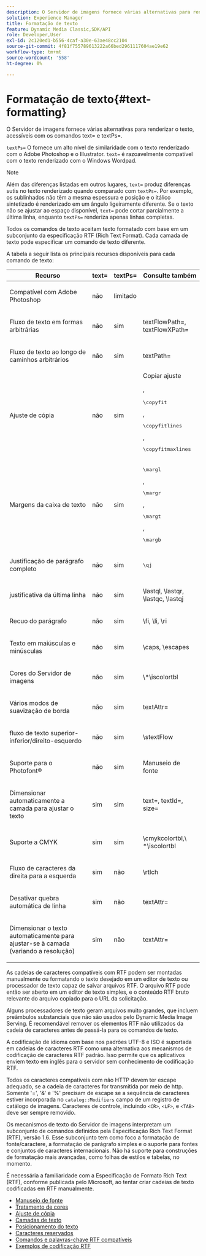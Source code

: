 ```yaml
---
description: O Servidor de imagens fornece várias alternativas para renderizar o texto, acessíveis com os comandos text= e textPs=.
solution: Experience Manager
title: Formatação de texto
feature: Dynamic Media Classic,SDK/API
role: Developer,User
exl-id: 2c120ed1-b556-4caf-a30e-63ae48cc2104
source-git-commit: 4f81f755789613222a66bed2961117604ae19e62
workflow-type: tm+mt
source-wordcount: '558'
ht-degree: 0%

---
```


# Formatação de texto{#text-formatting}

O Servidor de imagens fornece várias alternativas para renderizar o texto, acessíveis com os comandos text= e textPs=.

`textPs=` O fornece um alto nível de similaridade com o texto renderizado com o Adobe Photoshop e o Illustrator. `text=` é razoavelmente compatível com o texto renderizado com o Windows Wordpad.

>[!NOTE]
>
>Além das diferenças listadas em outros lugares, `text=` produz diferenças sutis no texto renderizado quando comparado com `textPs=`. Por exemplo, os sublinhados não têm a mesma espessura e posição e o itálico sintetizado é renderizado em um ângulo ligeiramente diferente. Se o texto não se ajustar ao espaço disponível, `text=` pode cortar parcialmente a última linha, enquanto `textPs=` renderiza apenas linhas completas.

Todos os comandos de texto aceitam texto formatado com base em um subconjunto da especificação RTF (Rich Text Format). Cada camada de texto pode especificar um comando de texto diferente.

A tabela a seguir lista os principais recursos disponíveis para cada comando de texto:

<table id="table_9C41CBDA94C24805B538E5049B0137C6"> 
 <thead> 
  <tr> 
   <th class="entry"> <b> Recurso</b> </th> 
   <th class="entry"> <b> text=</b> </th> 
   <th class="entry"> <b> textPs=</b> </th> 
   <th class="entry"> <b> Consulte também</b> </th> 
  </tr> 
 </thead>
 <tbody> 
  <tr> 
   <td> <p> Compatível com Adobe Photoshop </p> </td> 
   <td> <p> não </p> </td> 
   <td> <p> limitado </p> </td> 
   <td> <p> </p> </td> 
  </tr> 
  <tr> 
   <td> <p>Fluxo de texto em formas arbitrárias </p> </td> 
   <td> <p>não </p> </td> 
   <td> <p>sim </p> </td> 
   <td> <p>textFlowPath=, textFlowXPath= </p> </td> 
  </tr> 
  <tr> 
   <td> <p>Fluxo de texto ao longo de caminhos arbitrários </p> </td> 
   <td> <p>não </p> </td> 
   <td> <p>sim </p> </td> 
   <td> <p>textPath= </p> </td> 
  </tr> 
  <tr> 
   <td> <p>Ajuste de cópia </p> </td> 
   <td> <p>não </p> </td> 
   <td> <p>sim </p> </td> 
   <td> Copiar ajuste <p>, <pre>\copyfit</pre>, <pre>\copyfitlines</pre>, <pre>\copyfitmaxlines</pre> </p> </td> 
  </tr> 
  <tr> 
   <td> <p>Margens da caixa de texto </p> </td> 
   <td> <p>não </p> </td> 
   <td> <p>sim </p> </td> 
   <td> <p><pre>\margl</pre>, <pre>\margr</pre>, <pre>\margt</pre>, <pre>\margb</pre> </p> </td> 
  </tr> 
  <tr> 
   <td> <p>Justificação de parágrafo completo </p> </td> 
   <td> <p>não </p> </td> 
   <td> <p>sim </p> </td> 
   <td> <p><pre>\qj</pre> </p> </td> 
  </tr> 
  <tr> 
   <td> <p>justificativa da última linha </p> </td> 
   <td> <p>não </p> </td> 
   <td> <p>sim </p> </td> 
   <td> <p>\lastql, \lastqr, \lastqc, \lastqj </p> </td> 
  </tr> 
  <tr> 
   <td> <p>Recuo do parágrafo </p> </td> 
   <td> <p>não </p> </td> 
   <td> <p>sim </p> </td> 
   <td> <p>\fi, \li, \ri </p> </td> 
  </tr> 
  <tr> 
   <td> <p>Texto em maiúsculas e minúsculas </p> </td> 
   <td> <p>não </p> </td> 
   <td> <p>sim </p> </td> 
   <td> <p>\caps, \escapes </p> </td> 
  </tr> 
  <tr> 
   <td> <p>Cores do Servidor de imagens </p> </td> 
   <td> <p>não </p> </td> 
   <td> <p>sim </p> </td> 
   <td> <p>\*\iscolortbl </p> </td> 
  </tr> 
  <tr> 
   <td> <p>Vários modos de suavização de borda </p> </td> 
   <td> <p>não </p> </td> 
   <td> <p>sim </p> </td> 
   <td> <p>textAttr= </p> </td> 
  </tr> 
  <tr> 
   <td> <p>fluxo de texto superior-inferior/direito-esquerdo </p> </td> 
   <td> <p>não </p> </td> 
   <td> <p>sim </p> </td> 
   <td> <p>\stextFlow </p> </td> 
  </tr> 
  <tr> 
   <td> <p>Suporte para o Photofont® </p> </td> 
   <td> <p>não </p> </td> 
   <td> <p>sim </p> </td> 
   <td> Manuseio de fonte </td> 
  </tr> 
  <tr> 
   <td> <p>Dimensionar automaticamente a camada para ajustar o texto </p> </td> 
   <td> <p>sim </p> </td> 
   <td> <p>sim </p> </td> 
   <td> <p>text=, textId=, size= </p> </td> 
  </tr> 
  <tr> 
   <td> <p>Suporte a CMYK </p> </td> 
   <td> <p>sim </p> </td> 
   <td> <p>sim </p> </td> 
   <td> <p>\cmykcolortbl,\ *\iscolortbl </p> </td> 
  </tr> 
  <tr> 
   <td> <p>Fluxo de caracteres da direita para a esquerda </p> </td> 
   <td> <p>sim </p> </td> 
   <td> <p>não </p> </td> 
   <td> <p>\rtlch </p> </td> 
  </tr> 
  <tr> 
   <td> <p>Desativar quebra automática de linha </p> </td> 
   <td> <p>sim </p> </td> 
   <td> <p>não </p> </td> 
   <td> <p>textAttr= </p> </td> 
  </tr> 
  <tr> 
   <td> <p>Dimensionar o texto automaticamente para ajustar-se à camada (variando a resolução) </p> </td> 
   <td> <p>sim </p> </td> 
   <td> <p>não </p> </td> 
   <td> <p>textAttr= </p> </td> 
  </tr> 
 </tbody> 
</table>

As cadeias de caracteres compatíveis com RTF podem ser montadas manualmente ou formatando o texto desejado em um editor de texto ou processador de texto capaz de salvar arquivos RTF. O arquivo RTF pode então ser aberto em um editor de texto simples, e o conteúdo RTF bruto relevante do arquivo copiado para o URL da solicitação.

Alguns processadores de texto geram arquivos muito grandes, que incluem preâmbulos substanciais que não são usados pelo Dynamic Media Image Serving. É recomendável remover os elementos RTF não utilizados da cadeia de caracteres antes de passá-la para os comandos de texto.

A codificação de idioma com base nos padrões UTF-8 e ISO é suportada em cadeias de caracteres RTF como uma alternativa aos mecanismos de codificação de caracteres RTF padrão. Isso permite que os aplicativos enviem texto em inglês para o servidor sem conhecimento de codificação RTF.

Todos os caracteres compatíveis com não HTTP devem ter escape adequado, se a cadeia de caracteres for transmitida por meio de http. Somente &#39;=&#39;, &#39;&amp;&#39; e &#39;%&#39; precisam de escape se a sequência de caracteres estiver incorporada no `catalog::Modifiers` campo de um registro de catálogo de imagens. Caracteres de controle, incluindo `<CR>`, `<LF>`, e `<TAB>` deve ser sempre removido.

Os mecanismos de texto do Servidor de imagens interpretam um subconjunto de comandos definidos pela Especificação Rich Text Format (RTF), versão 1.6. Esse subconjunto tem como foco a formatação de fonte/caractere, a formatação de parágrafo simples e o suporte para fontes e conjuntos de caracteres internacionais. Não há suporte para construções de formatação mais avançadas, como folhas de estilos e tabelas, no momento.

É necessária a familiaridade com a Especificação de Formato Rich Text (RTF), conforme publicada pelo Microsoft, ao tentar criar cadeias de texto codificadas em RTF manualmente.

* [Manuseio de fonte](r-font-handling.md)
* [Tratamento de cores](r-color-handling.md)
* [Ajuste de cópia](r-copy-fitting.md)
* [Camadas de texto](r-text-layers.md)
* [Posicionamento do texto](r-text-positioning.md)
* [Caracteres reservados](r-reserved-characters.md)
* [Comandos e palavras-chave RTF compatíveis](c-supported-rtf-commands-and-keywords/c-supported-rtf-commands-and-keywords.md)
* [Exemplos de codificação RTF](r-rtf-encoding-examples.md)
